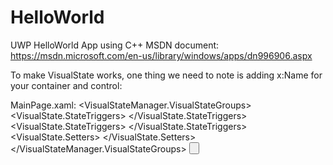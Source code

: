 # HelloWorld
UWP HelloWorld App using C++
MSDN document: https://msdn.microsoft.com/en-us/library/windows/apps/dn996906.aspx

To make VisualState works, one thing we need to note is adding x:Name for your container and control:

MainPage.xaml:
<Grid Background="{ThemeResource ApplicationPageBackgroundThemeBrush}">
        <VisualStateManager.VisualStateGroups>
            <VisualStateGroup>
                <VisualState x:Name="wideState">
                    <VisualState.StateTriggers>
                        <AdaptiveTrigger MinWindowWidth="641" />
                    </VisualState.StateTriggers>
                </VisualState>
                <VisualState x:Name="narrowState">
                    <VisualState.StateTriggers>
                        <AdaptiveTrigger MinWindowWidth="0" />
                    </VisualState.StateTriggers>
                    <VisualState.Setters>
                        <Setter Target="contentPanel.Margin" Value="20,30,0,0"/>
                        <Setter Target="inputPanel.Orientation" Value="Vertical"/>
                        <Setter Target="inputButton.Margin" Value="0,4,0,0"/>
                    </VisualState.Setters>
                </VisualState>
            </VisualStateGroup>
        </VisualStateManager.VisualStateGroups>
        <StackPanel x:Name="contentPanel" Margin="120,30,0,0">
            <TextBlock HorizontalAlignment="Left" Text="Hello World" FontSize="36"/>
            <TextBlock Text="What's your name?" Style="{StaticResource BaseTextBlockStyle}" FontSize="16"/>
            <StackPanel x:Name="inputPanel" Orientation="Horizontal" Margin="0,20,0,20">
                <TextBox x:Name="nameInput" Width="300" HorizontalAlignment="Left"/>
                <Button x:Name="inputButton" Content="Say &quot;Hello&quot;" Click="Button_Click"/>
            </StackPanel>
            <TextBlock Style="{ThemeResource BaseTextBlockStyle}" FontSize="16" x:Name="greetingOutput"/>
        </StackPanel>
    </Grid>

